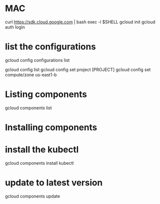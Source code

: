 # MAC
curl https://sdk.cloud.google.com | bash
exec -l $SHELL
gcloud init
gcloud auth login

# list the configurations 
gcloud config configurations list

gcloud config list
gcloud config set project [PROJECT]
gcloud config set compute/zone us-east1-b

# Listing components
gcloud components list

# Installing components 
# install the kubectl
gcloud components install kubectl

# update to latest version
gcloud components update



